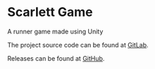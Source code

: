 # Scarlett Game

A runner game made using Unity

The project source code can be found at [GitLab](https://gitlab.com/giantsweetroll/scarlett-game).

Releases can be found at [GitHub](https://github.com/GiantSweetroll/scarlett-game/releases).
